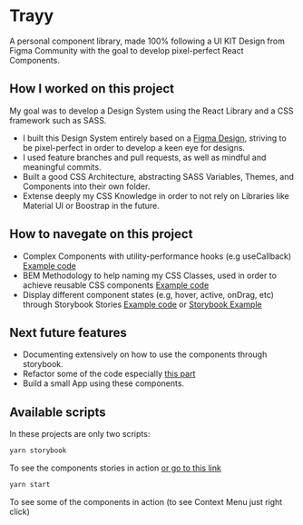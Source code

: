 # Trayy

A personal component library, made 100% following a UI KIT Design from Figma Community with the goal to develop pixel-perfect React Components.

## How I worked on this project

My goal was to develop a Design System using the React Library and a CSS framework such as SASS.

- I built this Design System entirely based on a [Figma Design](<https://www.figma.com/file/GO5G1ReY3x31Wf3NOgjRd2/Browk-UI-KIT-(Community)>), striving to be pixel-perfect in order to develop a keen eye for designs.
- I used feature branches and pull requests, as well as mindful and meaningful commits.
- Built a good CSS Architecture, abstracting SASS Variables, Themes, and Components into their own folder.
- Extense deeply my CSS Knowledge in order to not rely on Libraries like Material UI or Boostrap in the future.

## How to navegate on this project

- Complex Components with utility-performance hooks (e.g useCallback) [Example code](https://github.com/juank1809/juankuikit/blob/main/src/components/ContextMenu/ContextMenu.tsx)
- BEM Methodology to help naming my CSS Classes, used in order to achieve reusable CSS components [Example code](https://github.com/juank1809/juankuikit/blob/main/src/styles/components/_drop-zone.scss)
- Display different component states (e.g, hover, active, onDrag, etc) through Storybook Stories [Example code](https://github.com/juank1809/juankuikit/blob/main/src/components/Input/Input.stories.tsx) or [Storybook Example](https://618e876ea6e72f003acdc5be-mednbqlvpw.chromatic.com/?path=/story/components-input--default-empty)

## Next future features

- Documenting extensively on how to use the components through storybook.
- Refactor some of the code especially [this part](https://github.com/juank1809/juankuikit/blob/main/src/components/DropZone/DropZone.tsx)
- Build a small App using these components.

## Available scripts

In these projects are only two scripts:

```bash
yarn storybook
```

To see the components stories in action [or go to this link](https://618e876ea6e72f003acdc5be-mednbqlvpw.chromatic.com/)

```bash
yarn start
```

To see some of the components in action (to see Context Menu just right click)
